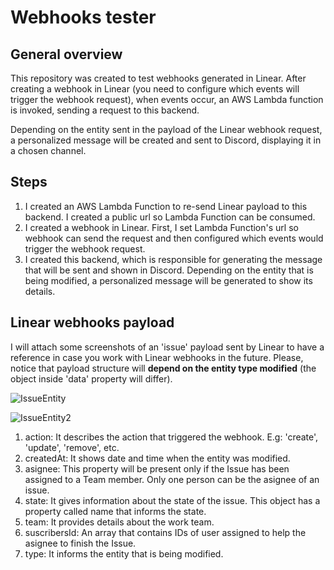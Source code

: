 # Webhooks tester

## General overview

This repository was created to test webhooks generated in Linear. After creating a webhook in Linear (you need to configure which events will trigger the webhook request), when events occur, an AWS Lambda function is invoked, sending a request to this backend.

Depending on the entity sent in the payload of the Linear webhook request, a personalized message will be created and sent to Discord, displaying it in a chosen channel.

## Steps
1. I created an AWS Lambda Function to re-send Linear payload to this backend. I created a public url so Lambda Function can be consumed. 
2. I created a webhook in Linear. First, I set Lambda Function's url so webhook can send the request and then configured which events would trigger the webhook request.
3. I created this backend, which is responsible for generating the message that will be sent and shown in Discord. Depending on the entity that is being modified, a personalized message will be generated to show its details.

## Linear webhooks payload

I will attach some screenshots of an 'issue' payload sent by Linear to have a reference in case you work with Linear webhooks in the future. Please, notice that payload structure will **depend on the entity type modified** (the object inside 'data' property will differ).

![IssueEntity](https://github.com/Juan-Bianchi/webhook-and-AWSLambda/assets/104390122/804485e4-e4c2-46a9-8bc2-e60498e5d384)

![IssueEntity2](https://github.com/Juan-Bianchi/webhook-and-AWSLambda/assets/104390122/674d139f-7fdb-4006-b799-6c145a16af18)

1. action: It describes the action that triggered the webhook. E.g: 'create', 'update', 'remove', etc.
2. createdAt: It shows date and time when the entity was modified.
3. asignee: This property will be present only if the Issue has been assigned to a Team member. Only one person can be the asignee of an issue.
4. state: It gives information about the state of the issue. This object has a property called name that informs the state.
5. team: It provides details about the work team.
6. suscribersId: An array that contains IDs of user assigned to help the asignee to finish the Issue.
7. type: It informs the entity that is being modified.